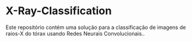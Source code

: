 # X-Ray-Classification
Este repositório contém uma solução para a classificação de imagens de raios-X do tórax usando Redes Neurais Convolucionais..
